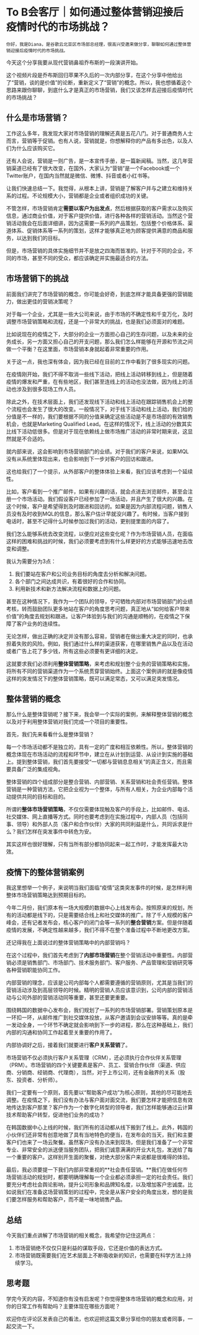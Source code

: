 # To B会客厅｜如何通过整体营销迎接后疫情时代的市场挑战？

    你好，我是Diana，是谷歌云北亚区市场部总经理，很高兴受邀来做分享，聊聊如何通过整体营销迎接后疫情时代的市场挑战。

今天这个分享我要从现代营销鼻祖乔布斯的一段演讲开始。

这个视频片段是乔布斯回归苹果不久后的一次内部分享，在这个分享中他给出了“营销，谈的是价值”的论断，重新定义了“营销”的概念。所以，我也想循着这个思路来跟你聊聊，到底什么才是真正的市场营销，我们又该怎样去迎接后疫情时代的市场挑战？

## 什么是市场营销？

工作这么多年，我发现大家对市场营销的理解还真是五花八门。对于普通商务人士而言，营销等于促销。也有人说，营销就是，你想解释你的产品有多出色，以及人们为什么应该购买它。

还有人会说，营销是一则广告，是一本宣传手册，是一篇新闻稿。当然，这几年营销渠道已经有了很大改变，在国外，大家认为“营销”是一个Facebook或一个Twitter账户，在国内当然就是微信、微博、抖音或者小红书等。

让我们快速总结一下。我觉得，从根本上讲，营销是了解客户并与之建立和维持关系的过程。不论规模大小，营销都是企业或者组织成功的关键。

不管怎样，市场营销肯定**需要以客户为出发点**，然后根据获取的客户需求以及购买信息，通过商业价值，对于客户提供价值，进行各种各样的营销活动。当然这个营销活动我会在后面详细讲，因为这需要一系列的产品策划，包括整个价格体系、渠道体系、促销体系等一系列的策划，这样才能够真正地为顾客提供满意的商品和服务，以达到我们的目标。

但是，市场营销的具体实施细节并不是放之四海而皆准的。针对于不同的企业，不同的市场，甚至不同的受众，都应该确定并实施最适合的方法。

## 市场营销下的挑战

前面我们讲完了市场营销的概念，你可能会好奇，到底怎样才能具备更强的营销能力，做出更佳的营销决策呢？

对于每一个企业，尤其是一些大公司来说，由于市场的不确定性和千变万化，及时调整市场营销策略和流程，还是一个非常大的挑战，也是我们必须面对的难题。

比如说现在的疫情之下，大部分的企业一方面担心自己的生存问题，以及未来的业务成长，另一方面又担心自己的开支问题，那么我们怎么样能够在开源和节流之间做一个平衡？在这里面，市场营销本身就起着非常重要的作用。

关于这一点，我也深有体会，因为我已经在目前的工作中看到了很多现实的问题。

在疫情刚开始，我们不得不取消一些线下活动，把线上活动转移到线上，但是随着疫情的爆发和严重，在有些地区，我们甚至连线上的活动也没法做，因为线上的活动也涉及到很多现场工作人员。

除此之外，在技术层面上，我们还发现线下活动和线上活动在跟踪销售机会上的整个流程也会发生了很大的改变。一般情况下，对于线下活动和线上活动，我们给的分值是不一样的，我们要根据不同的分值来确定这些活动是不是市场部的有效销售机会，也就是Marketing Qualified Lead。在这样的情况下，线上活动的分数其实比线下活动低很多。但是对于现在依赖线上做市场推广活动的非常时期来说，这显然就是不合适的。

就内部来说，这会影响到市场营销部门的业绩。对于我们的客户来说，如果MQL没有从系统里体现出来，也会影响到下一步对客户的回访和跟进。

这也给我们了一个提示，从外部客户的整体体验上来看，我们应该考虑到一个延续性。

比如，客户看到一个推广邮件，如果有兴趣的话，就会点进去浏览邮件，甚至会注册一个市场活动。我们假设客户已经参加了一场活动，并且产生了很大的兴趣。在这个时候，客户是希望得到及时跟进和回访的。如果是因为内部流程问题，销售人员没有及时收到MQL的信息，那么客户估计早就没兴趣了。有时候，当客户接到电话时，甚至不记得什么时候参加过我们的活动，更别提里面的内容了。

我们怎么能够系统去改变流程，以便应对这些变化呢？作为市场营销人员，在面临这样的困难和挑战的时候，我们必须要考虑到有什么样更好的方式能够迅速地去改变和调整。

我认为需要分为3点：

1.  我们要站在客户和公司业务目标的角度去分析和解决问题。
2.  各个部门之间达成共识，有着很好的合作和协同。
3.  利用新技术和新方法解决流程和数据上的问题。

甚至在这种情况下，我作为一个团队的领导，宁可牺牲内部对市场营销部门的业绩考核，转而鼓励团队更多地站在客户的角度思考问题，真正地从“如何给客户带来价值”的角度去规划和跟进。让客户体验到与我们的沟通是顺畅的，在疫情之下保障了客户业务的连续性。

无论怎样，做出正确的决定并没有那么容易，营销者在做出重大决定的同时，也承担着失败的风险。例如，我们通过什么样的渠道获客，在哪里销售产品以及在活动或者广告上花了多少钱，所有这些必须要有更详细的决定。

这就要求我们必须利用**整体营销策略**，来考虑和规划整个业务的营销策略和实施，将所有不同的营销渠道作为一个系统贯穿营销始终。上面这个案例讲的就是像疫情这样的突发情况下的整体营销策略，既可以满足常态，又可以满足突发情况。

## 整体营销的概念

那么什么是整体营销呢？接下来，我会举一个实际的案例，来解释整体营销的概念以及对于利用整体营销对我们完成一个项目的重要性。

首先，我们先来看看什么是整体营销？

每一个市场活动都不是独立的，具有一定的广度和相互依赖性。所以，整体营销的概念体现在市场活动的流程和环节中，建立在从计划到运营、从设计到实施的基础上。提到整体营销，我们首先要接受“一切都与营销息息相关”的真正含义，而且需要具备广泛的集成视角。

整体营销的四个组成部分是整合营销、内部营销、关系营销和社会责任营销。整体营销是一种营销方法，它把企业视为一个整体，与所有人相关，为企业内部每个活动提供共同的目标和目的。

所谓的**整体市场营销策略**，不仅仅需要体现触及客户的手段上，比如邮件、电话、社交媒体、网上直播等方式。同时也要考虑到在实施过程中，内部人员（包括同事、领导）和外部人员（客户和合作伙伴）大家的共同利益是什么，共同诉求是什么？我们怎样在突发事件中转危为安。

其实这样也很好理解，只有当所有部分都协同起来一起工作时，才能发挥最大功效。

## 疫情下的整体营销案例

我这里想举一个例子，来说明当我们面临“疫情”这类突发事件的时候，是怎样利用整体市场营销策略达到预期目标的。

今年二月份，我们原本有一场大规模的数据中心上线发布会。按照原来的规划，所有的活动都是线下的，只是需要结合线上和社交媒体的推广。除了千人规模的客户峰会，还有记者发布会，核心客户的闭门会等一系列的**整合营销**方案。但是伴随着疫情的发展，不确定性越来越多，我们不得不在整个准备过程中不断地更改方案。

还记得我在上面说过的整体营销策略中的内部营销吗？

在这个过程中，我们首先考虑到了**内部市场营销**在整个营销活动中重要性。内部营销必须是销售部门、市场部门、技术服务部门、客户服务、产品管理和营销研究等各种营销职能协同工作。

内部营销的理念，应该是公司内部每个人都需要遵循的营销原则，尤其是当我们的营销活动涉及到高层领导的时候。精明的营销人员应该意识到，公司内部的营销活动与公司外部的营销活动同等重要，甚至还要更重要。

围绕韩国的数据中心发布会，我们规划了一系列的市场营销部署。营销策划原本是一环扣一环，从邮件推广到社交媒体投放，从客户邀请到会议安排等等。真的是牵一发动全身，一个环节不确定就会影响到下一步的进程，那么在这种基础上，我们内部的沟通和协同工作起着至关重要的作用了。

内部协调好之后，接着我们就要进行**客户关系营销**了。

市场营销不仅必须执行客户关系管理（CRM），还必须执行合作伙伴关系管理（PRM）。市场营销的四个关键要素是客户、员工、营销合作伙伴（渠道、供应商、分销商、经销商、代理商），当然，对于上市公司，还有金融界的关系（股东、投资者、分析师）。

我们一定要有一个原则，首先要以“帮助客户成功”为核心原则，其他的尽可能地去调整。在疫情之下，我们没有办法与客户面对面交流，我们要怎样才能把信息有效地传达到客户那里？客户作为一个数字化转型的领导者，我们怎样能够通过云计算技术帮助客户转型，促进他们业务的成功？

在韩国数据中心上线的时候，我们所有的活动都从线下搬到了线上。此外，韩国的小伙伴们还非常有创意地做了具有当地特色的便当，在发布会的当天，我们和主要客户们也来了一场云聚餐。虽然客户没有办法来到现场，但是我们准备了一个非常专业、非常安全的派送便当服务团队，把我们诚意满满的开业大礼包，发送给了每一个重要的客户。这样别开生面的聚餐，对绝大部分客户来说都是很难得的体验。

最后，我必须要提一下我们内部非常重视的**社会责任营销。**我们在做任何市场营销活动的规划时，都要明确理解每一个企业都必须承担一定的社会责任。我们要充分考虑社会舆论影响，提升公司形象和品牌知名度，以及增加客户忠诚度。比如说我们在准备这场营销策划的过程中，完全是从客户安全的角度出发，想的是我们要怎样服务和帮助客户，而不是一味地销售产品。

## 总结

今天我们重点讲解了市场营销的相关概念，我希望你记住这两点：

1.  市场营销绝不仅仅只是利益的谋取手段，它还是价值的表达方式。
2.  市场营销既需要我们在艺术层面上不断吸收新的知识，也需要在科学方法上持续学习。

## 思考题

学完今天的内容，不知道你有没有启发呢？你觉得整体市场营销的概念和应用，对你的日常工作有帮助吗？主要体现在哪些方面呢？

欢迎你在评论区发表自己的看法，也欢迎把这篇文章分享给你的朋友或者同事，一起交流一下。
    